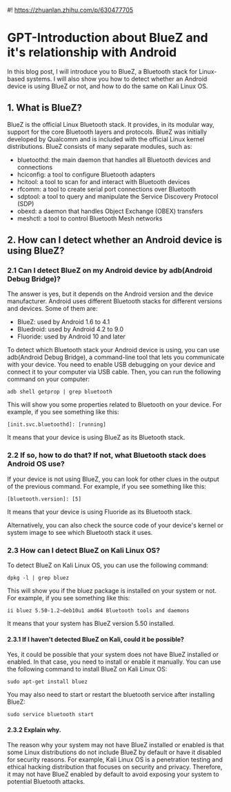 #! https://zhuanlan.zhihu.com/p/630477705
# GPT-Introduction about BlueZ and it's relationship with Android

In this blog post, I will introduce you to BlueZ, a Bluetooth stack for Linux-based systems. I will also show you how to detect whether an Android device is using BlueZ or not, and how to do the same on Kali Linux OS.

## 1. What is BlueZ?

BlueZ is the official Linux Bluetooth stack. It provides, in its modular way, support for the core Bluetooth layers and protocols. BlueZ was initially developed by Qualcomm and is included with the official Linux kernel distributions. BlueZ consists of many separate modules, such as:

- bluetoothd: the main daemon that handles all Bluetooth devices and connections
- hciconfig: a tool to configure Bluetooth adapters
- hcitool: a tool to scan for and interact with Bluetooth devices
- rfcomm: a tool to create serial port connections over Bluetooth
- sdptool: a tool to query and manipulate the Service Discovery Protocol (SDP)
- obexd: a daemon that handles Object Exchange (OBEX) transfers
- meshctl: a tool to control Bluetooth Mesh networks

## 2. How can I detect whether an Android device is using BlueZ?

### 2.1 Can I detect BlueZ on my Android device by adb(Android Debug Bridge)?

The answer is yes, but it depends on the Android version and the device manufacturer. Android uses different Bluetooth stacks for different versions and devices. Some of them are:

- BlueZ: used by Android 1.6 to 4.1
- Bluedroid: used by Android 4.2 to 9.0
- Fluoride: used by Android 10 and later

To detect which Bluetooth stack your Android device is using, you can use adb(Android Debug Bridge), a command-line tool that lets you communicate with your device. You need to enable USB debugging on your device and connect it to your computer via USB cable. Then, you can run the following command on your computer:

`adb shell getprop | grep bluetooth`

This will show you some properties related to Bluetooth on your device. For example, if you see something like this:

`[init.svc.bluetoothd]: [running]`

It means that your device is using BlueZ as its Bluetooth stack.

### 2.2 If so, how to do that? If not, what Bluetooth stack does Android OS use?

If your device is not using BlueZ, you can look for other clues in the output of the previous command. For example, if you see something like this:

`[bluetooth.version]: [5]`

It means that your device is using Fluoride as its Bluetooth stack.

Alternatively, you can also check the source code of your device's kernel or system image to see which Bluetooth stack it uses.

### 2.3 How can I detect BlueZ on Kali Linux OS?

To detect BlueZ on Kali Linux OS, you can use the following command:

`dpkg -l | grep bluez`

This will show you if the bluez package is installed on your system or not. For example, if you see something like this:

`ii bluez 5.50-1.2~deb10u1 amd64 Bluetooth tools and daemons`

It means that your system has BlueZ version 5.50 installed.

#### 2.3.1 If I haven't detected BlueZ on Kali, could it be possible?

Yes, it could be possible that your system does not have BlueZ installed or enabled. In that case, you need to install or enable it manually. You can use the following command to install BlueZ on Kali Linux OS:

`sudo apt-get install bluez`

You may also need to start or restart the bluetooth service after installing BlueZ:

`sudo service bluetooth start`

#### 2.3.2 Explain why.

The reason why your system may not have BlueZ installed or enabled is that some Linux distributions do not include BlueZ by default or have it disabled for security reasons. For example, Kali Linux OS is a penetration testing and ethical hacking distribution that focuses on security and privacy. Therefore, it may not have BlueZ enabled by default to avoid exposing your system to potential Bluetooth attacks.